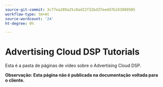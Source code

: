 ```yaml
---
source-git-commit: 3c77ea289a25c8ad22f32bd37eedd7b243809505
workflow-type: tm+mt
source-wordcount: '24'
ht-degree: 0%

---
```

# Advertising Cloud DSP Tutorials

Esta é a pasta de páginas de vídeo sobre o Advertising Cloud DSP.

**Observação: Esta página não é publicada na documentação voltada para o cliente.**
